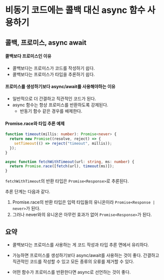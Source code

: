 # 비동기 코드에는 콜백 대신 async 함수 사용하기

## 콜백, 프로미스, async await

#### 콜백보다 프로미스인 이유

- 콜백보다는 프로미스가 코드를 작성하기 쉽다.
- 콜백보다는 프로미스가 타입을 추론하기 쉽다.

#### 프로미스를 생성하기보다 async/await를 사용해야하는 이유

- 일반적으로 더 간결하고 직관적인 코드가 된다.
- async 함수는 항상 프로미스를 반환하도록 강제된다.
  - 반동기 함수 같은 경우를 배제한다.

#### Promise.race와 타입 추론 예제

```ts
function timeout(millis: number): Promise<never> {
  return new Promise((resolve, reject) => {
    setTimeout(() => reject("timeout", millis));
  });
}

async function fetchWithTimeout(url: string, ms: number) {
  return Promise.race([fetch(url), timeout(ms)]);
}
```

`fetchWithTimeout`의 반환 타입은 `Promise<Response>`로 추론된다.

추론 단계는 다음과 같다.

1. Promise.race의 반환 타입은 입력 타입들의 유니온이라 `Promise<Response | never>`가 된다.
2. 그러나 never와의 유니온은 아무런 효과가 없어 `Promise<Response>`가 된다.

## 요약

- 콜백보다는 프로미스를 사용하는 게 코드 작성과 타입 추론 면에서 유리하다.

- 가능하면 프로미스를 생성하기보다 async/await를 사용하는 것이 좋다.
  간결하고 직관적인 코드를 작성할 수 있고 모든 종류의 오류를 제거할 수 있다.

- 어떤 함수가 프로미스를 반환한다면 async로 선언하는 것이 좋다.
